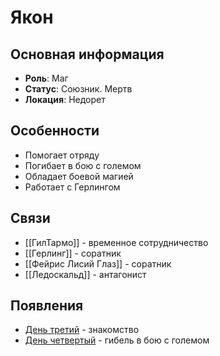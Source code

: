 # Якон

## Основная информация
- **Роль**: Маг
- **Статус**: Союзник. Мертв
- **Локация**: Недорет

## Особенности
- Помогает отряду
- Погибает в бою с големом
- Обладает боевой магией
- Работает с Герлингом

## Связи
- [[ГилТармо]] - временное сотрудничество
- [[Герлинг]] - соратник
- [[Фейрис Лисий Глаз]] - соратник
- [[Ледоскальд]] - антагонист

## Появления
- [День третий](obsidian://open?vault=Project%20LUX&file=%D0%9E%D1%82%D1%87%D0%B5%D1%82%D1%8B%2F%D0%94%D0%B5%D0%BD%D1%8C%20%D1%82%D1%80%D0%B5%D1%82%D0%B8%D0%B9) - знакомство
- [День четвертый](obsidian://open?vault=Project%20LUX&file=%D0%9E%D1%82%D1%87%D0%B5%D1%82%D1%8B%2F%D0%94%D0%B5%D0%BD%D1%8C%20%D1%87%D0%B5%D1%82%D0%B2%D0%B5%D1%80%D1%82%D1%8B%D0%B9) - гибель в бою с големом 